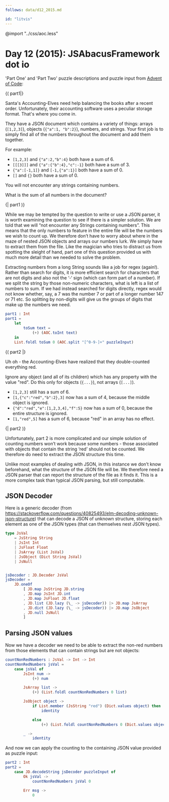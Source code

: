 ```yaml
---
follows: data/d12_2015.md

id: "litvis"
---
```


@import "../css/aoc.less"

# Day 12 (2015): JSAbacusFramework dot io

'Part One' and 'Part Two' puzzle descriptions and puzzle input from [Advent of Code](https://adventofcode.com/2015/day/12):

{( part1|}

Santa's Accounting-Elves need help balancing the books after a recent order.
Unfortunately, their accounting software uses a peculiar storage format.
That's where you come in.

They have a JSON document which contains a variety of things: arrays (`[1,2,3]`), objects (`{"a":1, "b":2}`), numbers, and strings. Your first job is to simply find all of the numbers throughout the document and add them together.

For example:

- `[1,2,3]` and `{"a":2,"b":4}` both have a sum of 6.
- `[[[3]]]` and `{"a":{"b":4},"c":-1}` both have a sum of 3.
- `{"a":[-1,1]}` and `[-1,{"a":1}]` both have a sum of 0.
- `[]` and `{}` both have a sum of 0.

You will not encounter any strings containing numbers.

What is the sum of all numbers in the document?

{| part1 )}

While we may be tempted by the question to write or use a JSON parser, it is worth examining the question to see if there is a simpler solution.
We are told that we will “not encounter any Strings containing numbers”.
This means that the only numbers to feature in the entire file will be the numbers we wish to count up.
We therefore don’t have to worry about where in the maze of nested JSON objects and arrays our numbers lurk.
We simply have to extract them from the file.
Like the magician who tries to distract us from spotting the sleight of hand, part one of this question provided us with much more detail than we needed to solve the problem.

Extracting numbers from a long String sounds like a job for regex (again!).
Rather than search for digits, it is more efficient search for characters that are not digits and also not the ‘-‘ sign (which can form part of a number).
If we split the string by those non-numeric characters, what is left is a list of numbers to sum.
If we had instead searched for digits directly, regex would not know whether, say, a 7 was the number 7 or part of a longer number 147 or 71 etc.
So splitting by non-digits will give us the groups of digits that make up the numbers we need.

```elm {l r}
part1 : Int
part1 =
    let
        toSum text =
            (+) (AOC.toInt text)
    in
    List.foldl toSum 0 (AOC.split "[^0-9-]+" puzzleInput)
```

{( part2 |}

Uh oh - the Accounting-Elves have realized that they double-counted everything red.

Ignore any object (and all of its children) which has any property with the value "red".
Do this only for objects (`{...}`), not arrays (`[...]`).

- `[1,2,3]` still has a sum of 6.
- `[1,{"c":"red","b":2},3]` now has a sum of 4, because the middle object is ignored.
- `{"d":"red","e":[1,2,3,4],"f":5}` now has a sum of 0, because the entire structure is ignored.
- `[1,"red",5]` has a sum of 6, because "red" in an array has no effect.

{| part2 )}

Unfortunately, part 2 is more complicated and our simple solution of counting numbers won’t work because some numbers - those associated with objects that contain the string ‘red’ should not be counted.
We therefore do need to extract the JSON structure this time.

Unlike most examples of dealing with JSON, in this instance we don’t know beforehand, what the structure of the JSON file will be.
We therefore need a JSON parser that can report the structure of the file as it finds it.
This is a more complex task than typical JSON parsing, but still computable.

## JSON Decoder

Here is a generic decoder (from <https://stackoverflow.com/questions/40825493/elm-decoding-unknown-json-structure>) that can decode a JSON of unknown structure, storing each element as one of the JSON types (that can themselves nest JSON types).

```elm {l}
type JsVal
    = JsString String
    | JsInt Int
    | JsFloat Float
    | JsArray (List JsVal)
    | JsObject (Dict String JsVal)
    | JsNull


jsDecoder : JD.Decoder JsVal
jsDecoder =
    JD.oneOf
        [ JD.map JsString JD.string
        , JD.map JsInt JD.int
        , JD.map JsFloat JD.float
        , JD.list (JD.lazy (\_ -> jsDecoder)) |> JD.map JsArray
        , JD.dict (JD.lazy (\_ -> jsDecoder)) |> JD.map JsObject
        , JD.null JsNull
        ]
```

## Parsing JSON values

Now we have a decoder we need to be able to extract the non-red numbers from those elements that can contain strings but are not objects:

```elm {l}
countNonRedNumbers : JsVal -> Int -> Int
countNonRedNumbers jsVal =
    case jsVal of
        JsInt num ->
            (+) num

        JsArray list ->
            (+) (List.foldl countNonRedNumbers 0 list)

        JsObject object ->
            if List.member (JsString "red") (Dict.values object) then
                identity

            else
                (+) (List.foldl countNonRedNumbers 0 (Dict.values object))

        _ ->
            identity
```

And now we can apply the counting to the containing JSON value provided as puzzle input:

```elm {l r}
part2 : Int
part2 =
    case JD.decodeString jsDecoder puzzleInput of
        Ok jsVal ->
            countNonRedNumbers jsVal 0

        Err msg ->
            0
```
